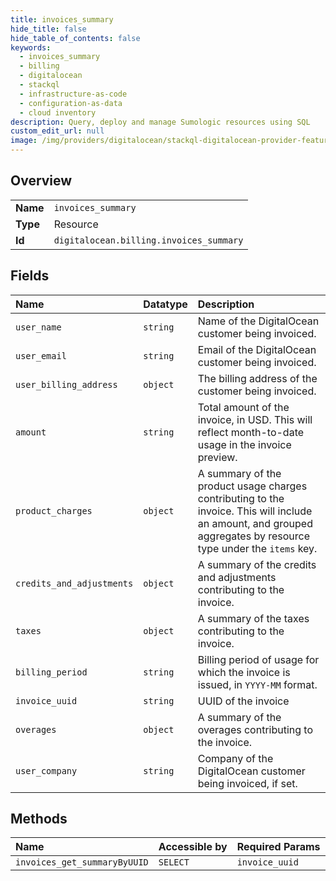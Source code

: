 ```yaml
---
title: invoices_summary
hide_title: false
hide_table_of_contents: false
keywords:
  - invoices_summary
  - billing
  - digitalocean    
  - stackql
  - infrastructure-as-code
  - configuration-as-data
  - cloud inventory
description: Query, deploy and manage Sumologic resources using SQL
custom_edit_url: null
image: /img/providers/digitalocean/stackql-digitalocean-provider-featured-image.png
---
```

  
    

## Overview
<table><tbody>
<tr><td><b>Name</b></td><td><code>invoices_summary</code></td></tr>
<tr><td><b>Type</b></td><td>Resource</td></tr>
<tr><td><b>Id</b></td><td><code>digitalocean.billing.invoices_summary</code></td></tr>
</tbody></table>

## Fields
| Name | Datatype | Description |
|:-----|:---------|:------------|
| `user_name` | `string` | Name of the DigitalOcean customer being invoiced. |
| `user_email` | `string` | Email of the DigitalOcean customer being invoiced. |
| `user_billing_address` | `object` | The billing address of the customer being invoiced. |
| `amount` | `string` | Total amount of the invoice, in USD.  This will reflect month-to-date usage in the invoice preview. |
| `product_charges` | `object` | A summary of the product usage charges contributing to the invoice.  This will include an amount, and grouped aggregates by resource type  under the `items` key. |
| `credits_and_adjustments` | `object` | A summary of the credits and adjustments contributing to the invoice. |
| `taxes` | `object` | A summary of the taxes contributing to the invoice. |
| `billing_period` | `string` | Billing period of usage for which the invoice is issued, in `YYYY-MM`  format. |
| `invoice_uuid` | `string` | UUID of the invoice |
| `overages` | `object` | A summary of the overages contributing to the invoice. |
| `user_company` | `string` | Company of the DigitalOcean customer being invoiced, if set. |
## Methods
| Name | Accessible by | Required Params |
|:-----|:--------------|:----------------|
| `invoices_get_summaryByUUID` | `SELECT` | `invoice_uuid` |
